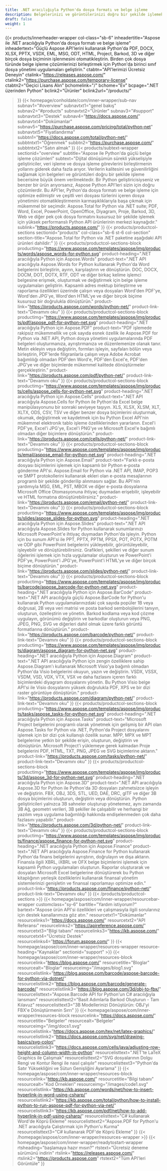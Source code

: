 ```yaml
---
title: .NET aracılığıyla Python'da dosya formatı ve belge işleme
description: Belgelerinizi ve görüntülerinizi doğru bir şekilde işlemek için .NET dosya biçimi API'leri aracılığıyla Aspose Python'un gücünden yararlanarak veri işlemenizi Python'da birleştirin.
draft: false
weight: 1
---
```

{{< products/innerheader-wrapper col-class="sb-6"
  inheadertitle="Aspose ile .NET aracılığıyla Python'da dosya formatı ve belge işleme"
  inheadertext="Güçlü Aspose API'lerini kullanarak Python'da PDF, DOCX, XLSX, PPTX, VSDX, EML, MSG, ODT, HTML, Project, Barkod, 3D ve diğer birçok dosya biçiminin işlenmesini otomatikleştirin. Birden çok dosya türünde belge işleme çözümlerinizi birleştirmek için Python'da birinci sınıf dosya yönetimi uygulamaları geliştirin."
  ctabtn="API'lerimizi Ücretsiz Deneyin"
  ctalink="https://releases.aspose.com/"
  ctalink2="https://purchase.aspose.com/temporary-license"
  ctabtn2="Geçici Lisans Alın"
  bchomelink="/"
  bchome="Ev"
  bcpage=".NET üzerinden Python"
  bclink2="Ürünler"
  bclink2url="/products/"
  >}}
  {{< homepage/conholdate/com/inner-wrapper/sub-nav 
subnav1="#overview"
subnavtxt1="genel bakış" 
subnav2="#products"
subnavtxt2="Ürünler" 
subnav3="#support"
subnavtxt3="Destek" 
subnav4="https://docs.aspose.com/"
subnavtxt4="Dokümanlar" 
subnav5="https://purchase.aspose.com/pricing/total/python-net"
subnavtxt5="Fiyatlandırma" 
subbtn1="https://docs.aspose.com/total/python-net/"
subbtntxt1="Öğrenmek"
subbtn2="https://purchase.aspose.com/"
subbtntxt2="Satın almak"
>}}
   {{< products/subtext-wrapper sectionid="overview" 
   subtitle="Aspose ile Python'da güçlü belge işleme çözümleri"
   subtext="Dijital dönüşümün sürekli yükselişiyle geliştiriciler, veri işleme ve dosya işleme görevlerini birleştirmenin yollarını giderek daha fazla arıyor. Verilerin kalitesini ve güvenilirliğini sağlamak için belgeleri ve görüntüleri doğru bir şekilde işleme becerisine büyük önem verilmektedir. Bir Python geliştiricisiyseniz ve benzer bir ürün arıyorsanız, Aspose Python API'leri sizin için doğru çözümlerdir. Bu API'ler, Python'da dosya formatı ve belge işleme için optimize edilmiştir ve çeşitli veri dosyası türlerini içeren dosya yönetimini otomatikleştirmenin karmaşıklıklarıyla başa çıkmak için mükemmel bir seçimdir. Aspose.Total for Python via .NET suite; PDF, Word, Excel, PowerPoint, OpenOffice, Diyagram, Proje, Barkod, 3D, Web ve diğer pek çok dosya formatını kusursuz bir şekilde işlemek için yüksek performanslı Python API ürünlerinin merkezi kaynağıdır."
   sublink="https://products.aspose.com/"
   >}} 
{{< products/productcol-sections sectionid="products" 
col-class="sb-6 st-6 col-section"
section-title="Aspose.Total for Python via .NET paketine aşağıdaki API ürünleri dahildir:"
>}}
{{< products/productcol-sections-block
productimg="https://www.aspose.com/templates/aspose/img/products/words/aspose_words-for-python.svg"
product-heading=".NET aracılığıyla Python için Aspose.Words"
product-text=".NET API aracılığıyla Aspose.Words for Python kullanarak Python'da Word belgelerini birleştirin, ayırın, karşılaştırın ve dönüştürün. DOC, DOCX, DOCM, DOT, DOTX, RTF, ODT ve diğer birkaç kelime işlemci belgesine erişmek, oluşturmak ve değiştirmek için belge işleme uygulamaları geliştirin. Kapsamlı adres mektup birleştirme ve raporlama özellikleri üzerinde çalışın veya dosyaları Word'den PDF'ye, Word'den JPG'ye, Word'den HTML'ye ve diğer birçok biçime kusursuz bir doğrulukla dönüştürün."
product-link="https://products.aspose.com/words/python-net/"
product-link-text="Devamını oku"
>}}
{{< products/productcol-sections-block
productimg="https://www.aspose.com/templates/aspose/img/products/pdf/aspose_pdf-for-python-net.svg"
product-heading=".NET aracılığıyla Python için Aspose.PDF"
product-text="PDF işlemede rakipsiz mükemmellik ve çok sayıda esnek özellik ile Aspose.PDF for Python via .NET API, Python dosya yönetimi uygulamalarında PDF belgeleri oluşturmanıza, ayrıştırmanıza ve düzenlemenize olanak tanır. Metin ekleyin veya değiştirin, formları işleyin, sayfaları bölün veya birleştirin, PDF'lerde filigranlarla çalışın veya Adobe Acrobat bağımlılığı olmadan PDF'den Word'e, PDF'den Excel'e, PDF'den JPG'ye ve diğer biçimlerde mükemmel kalitede dönüştürmeler gerçekleştirin."
product-link="https://products.aspose.com/pdf/python-net/"
product-link-text="Devamını oku"
>}}
{{< products/productcol-sections-block
productimg="https://www.aspose.com/templates/aspose/img/products/cells/aspose_cells-for-python-net.svg"
product-heading=".NET aracılığıyla Python için Aspose.Cells"
product-text=".NET API aracılığıyla Aspose.Cells for Python ile Python'da Excel belge manipülasyonunu bir sonraki seviyeye taşıyın. XLS, XLSX, XLSM, XLT, XLTX, ODS, CSV, TSV ve diğer benzer dosya biçimlerini oluşturmak, okumak, değiştirmek ve kaydetmek için bu Python Excel API'nin mükemmel elektronik tablo işleme özelliklerinden yararlanın. Excel'i PDF'ye, Excel'i JPG'ye, Excel'i PNG'ye ve Microsoft Excel'e bağımlı olmadan diğer biçimlere dönüştürün."
product-link="https://products.aspose.com/cells/python-net/"
product-link-text="Devamını oku"
>}}
{{< products/productcol-sections-block
productimg="https://www.aspose.com/templates/aspose/img/products/email/aspose_email-for-python-net.svg"
product-heading=".NET aracılığıyla Python için Aspose.Email"
product-text="Farklı e-posta dosyası biçimlerini işlemek için kapsamlı bir Python e-posta gönderme API'si. Aspose.Email for Python via .NET API, IMAP, POP3 ve SMPT protokollerini kullanarak ekleri olan e-posta mesajlarının programlı bir şekilde gönderilip alınmasını sağlar. Bu API'nin yardımıyla MSG, EML, PST, MBOX ve diğer e-posta dosyalarına Microsoft Office Otomasyonuna ihtiyaç duymadan erişebilir, işleyebilir ve HTML formatına dönüştürebilirsiniz."
product-link="https://products.aspose.com/email/python-net/"
product-link-text="Devamını oku"
>}}
{{< products/productcol-sections-block
productimg="https://www.aspose.com/templates/aspose/img/products/slides/aspose_slides-for-python.svg"
product-heading=".NET aracılığıyla Python için Aspose.Slides"
product-text=".NET API aracılığıyla Aspose.Slides for Python kullanarak sunumlarınızı Microsoft PowerPoint'e ihtiyaç duymadan Python'da işleyin. Python için bu sunum API'si ile PPT, PPTX, PPTM, PPSX, POT, POTX, POTM ve ODP gibi PowerPoint belgelerini yükleyebilir, görüntüleyebilir, işleyebilir ve dönüştürebilirsiniz. Grafikleri, şekilleri ve diğer sunum öğelerini işlemek için hızla uygulamalar oluşturun ve PowerPoint'i PDF'ye, PowerPoint'i JPG'ye, PowerPoint'i HTML'ye ve diğer birçok biçime dönüştürün."
product-link="https://products.aspose.com/slides/python-net/"
product-link-text="Devamını oku"
>}}
{{< products/productcol-sections-block
productimg="https://www.aspose.com/templates/aspose/img/products/barcode/aspose_barcode-for-python-net.svg"
product-heading=".NET aracılığıyla Python için Aspose.BarCode"
product-text=".NET API aracılığıyla güçlü Aspose.BarCode for Python'u kullanarak Python uygulamalarınızdaki çok sayıda popüler 1B veya doğrusal, 2B veya veri matrisi ve posta barkod sembolojilerini tanıyın, oluşturun, özelleştirin ve yönetin. Barkod kodlama veya kod çözme uygulayın, görünümü değiştirin ve barkodlar oluşturun veya PNG, JPEG, PNG, SVG ve diğerleri dahil olmak üzere farklı görüntü formatlarına dönüştürün."
product-link="https://products.aspose.com/barcode/python-net/"
product-link-text="Devamını oku"
>}}
{{< products/productcol-sections-block
productimg="https://www.aspose.com/templates/aspose/img/products/diagram/aspose_diagram-for-python-net.svg"
product-heading=".NET aracılığıyla Python için Aspose.Diagram"
product-text=".NET API aracılığıyla Python için zengin özelliklere sahip Aspose.Diagram'ı kullanarak Microsoft Visio'ya bağımlı olmadan Python'da Visio belgelerini okuyun, yazın ve değiştirin. VSDX, VSSX, VSDM, VSD, VDX, VTX, VSX ve daha fazlasını içeren farklı biçimlerdeki diyagram dosyalarını yönetin. Bu Python Visio belge API'si ile Visio dosyalarını yüksek doğrulukla PDF, XPS ve bir dizi raster görüntüye dönüştürün."
product-link="https://products.aspose.com/diagram/python-net/"
product-link-text="Devamını oku"
>}}
{{< products/productcol-sections-block
productimg="https://www.aspose.com/templates/aspose/img/products/tasks/aspose_tasks-for-python-net.svg"
product-heading=".NET aracılığıyla Python için Aspose.Tasks"
product-text="Microsoft Project belgelerini programlı olarak yönetmek için gelişmiş bir API olan Aspose.Tasks for Python via .NET, Python'da Project dosyalarını işlemek için bir dizi çok kullanışlı özellik sunar. MPP, MPX ve MPT belgelerine yetkin bir şekilde erişin, oluşturun, değiştirin ve dönüştürün. Microsoft Project'i yüklemeye gerek kalmadan Proje belgelerini PDF, HTML, TXT, PNG, JPEG ve SVG biçimlerine aktarın."
product-link="https://products.aspose.com/tasks/python-net/"
product-link-text="Devamını oku"
>}}
{{< products/productcol-sections-block
productimg="https://www.aspose.com/templates/aspose/img/products/3d/aspose_3d-for-python-net.svg"
product-heading=".NET aracılığıyla Python için Aspose.3D"
product-text=".NET API aracılığıyla Aspose.3D for Python ile Python'da 3D dosyaları zahmetsizce işleyin ve değiştirin. FBX, OBJ, 3DS, STL, UED, DAE, DRC, gITF ve diğer 3B dosya biçimlerini oluşturun, değiştirin veya dönüştürün. Python geliştiricileri yalnızca 3B sahneler oluşturup yönetemez, aynı zamanda 3B Ağ, geometri verileri, 3B şekiller ile çalışabilir ve herhangi bir yazılım veya uygulama bağımlılığı hakkında endişelenmeden çok daha fazlasını yapabilir."
product-link="https://products.aspose.com/3d/python-net/"
product-link-text="Devamını oku"
>}}
{{< products/productcol-sections-block
productimg="https://www.aspose.com/templates/aspose/img/products/finance/aspose_finance-for-python-net.svg"
product-heading=".NET aracılığıyla Python için Aspose.Finance"
product-text=".NET API aracılığıyla Aspose.Finance for Python kullanarak Python'da finans belgelerini ayrıştırın, doğrulayın ve dışa aktarın. Finansla ilgili XBRL, iXBRL ve OFX belge biçimlerini işlemek için kapsamlı Python uygulamaları oluşturun. Raporlar oluşturarak ve dosyaları Microsoft Excel belgelerine dönüştürerek bu Python kitaplığının yerleşik özelliklerini kullanarak finansal yönetim sistemlerinizi genişletin ve finansal raporlamayı optimize edin."
product-link="https://products.aspose.com/finance/python-net/"
product-link-text="Devamını oku"
>}}
{{< /products/productcol-sections >}}
{{< homepage/aspose/com/inner-wrapper/resourcebar-wrapper
customclass="sy-6"
bartitle="Yardım istiyorum?"
bartext="Aspose ürün API'si özellikleri ve çalışmasıyla ilgili sorularınız için destek kanallarımıza göz atın."
resourcetxt1="Dokümanlar"
resourcelinks1="https://docs.aspose.com/"
resourcetxt2="API Referansı"
resourcelinks2="https://apireference.aspose.com/"
resourcetxt3="Bilgi tabanı"
resourcelinks3="https://kb.aspose.com/"
resourcetxt4="Ücretsiz Destek"
resourcelinks4="https://forum.aspose.com/"
>}}
{{< homepage/aspose/com/inner-wrapper/resources-wrapper
resource-heading="Kaynaklar"
sectionid="support" >}}
{{< homepage/aspose/com/inner-wrapper/resources-block
resourcelink="https://blog.aspose.com/"
resourcetitle="Bloglar"
resourcealt="Bloglar"
resourceimg="/images/blog1.svg"
resourcelistlink="https://blog.aspose.com/barcode/aspose-barcode-for-python-via-dotnet/"
resourcelistlink2="https://blog.aspose.com/barcode/generate-barcode/"
resourcelistlink3="https://blog.aspose.com/3d/obj-to-fbx/"
resourcelisttext="Aspose.Barcode API for Python'un C# aracılığıyla lansmanı"
resourcelisttext2="Basit Adımlarla Barkod Oluşturun - Tam Kılavuz"
resourcelisttext3="3B Modellerinizi Dönüştürün: OBJ'yi FBX'e Dönüştürmenin Sırrı"
>}}
{{< homepage/aspose/com/inner-wrapper/resources-block
resourcelink="https://docs.aspose.com/"
resourcetitle="Belgeler"
resourcealt="Belgeler"
resourceimg="/img/docs1.svg"
resourcelistlink="https://docs.aspose.com/tex/net/latex-graphics/"
resourcelistlink2="https://docs.aspose.com/svg/net/drawing-basics/svg-color/"
resourcelistlink3="https://docs.aspose.com/cells/java/adjusting-row-height-and-column-width-in-python"
resourcelisttext=".NET'te LaTeX Graphics ile Çalışmak"
resourcelisttext2="SVG dosyalarının Dolgu Rengi ve Kontur Rengi ile nasıl çalışılır"
resourcelisttext3="Python'da Satır Yüksekliğini ve Sütun Genişliğini Ayarlama"
>}}
{{< homepage/aspose/com/inner-wrapper/resources-block resourcelink="https://kb.aspose.com/"
resourcetitle="Bilgi tabanı"
resourcealt="Kod Örnekleri"
resourceimg="/images/code1.svg"
resourcelistlink="https://kb.aspose.com/words/net/how-to-insert-hyperlink-in-word-using-csharp/"
resourcelistlink2="https://kb.aspose.com/total/python/how-to-install-python-to-run-aspose-pdf-for-python-via-net/"
resourcelistlink3="https://kb.aspose.com/pdf/net/how-to-add-hyperlink-in-pdf-using-csharp/"
resourcelisttext="C# kullanarak Word'de Köprü Ekleme"
resourcelisttext2="Aspose.PDF for Python'u .NET aracılığıyla Çalıştırmak için Python'u Kurma"
resourcelisttext3="C# kullanarak PDF'de Köprü Ekleme"
>}}
{{< /homepage/aspose/com/inner-wrapper/resources-wrapper >}}
{{< homepage/aspose/com/inner-wrapper/readytostart-wrapper
rtsheading="başlamaya hazır mısın?"
rtstext="Ücretsiz deneme sürümünü indirin"
rtslink="https://releases.aspose.com/"
rtslink2="https://products.aspose.com"
rtstext2="Tüm API'leri Görüntüle"
>}}
